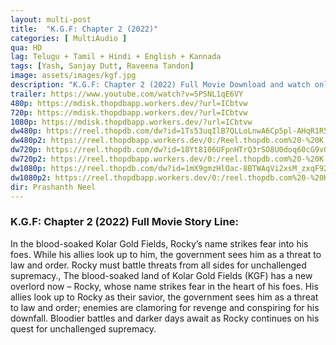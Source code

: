 ```yaml
---
layout: multi-post
title:  "K.G.F: Chapter 2 (2022)"
categories: [ MultiAudio ]
qua: HD
lag: Telugu + Tamil + Hindi + English + Kannada
tags: [Yash, Sanjay Dutt, Raveena Tandon]
image: assets/images/kgf.jpg
description: "K.G.F: Chapter 2 (2022) Full Movie Download and watch online 720p low file size 500 mb."
trailer: https://www.youtube.com/watch?v=5PSNL1qE6VY
480p: https://mdisk.thopdbapp.workers.dev/?url=ICbtvw
720p: https://mdisk.thopdbapp.workers.dev/?url=ICbtvw
1080p: https://mdisk.thopdbapp.workers.dev/?url=ICbtvw
dw480p: https://reel.thopdb.com/dw?id=1Ts53uqIlB7QLLoLnwA6Cp5pl-AHqR1R5
dw480p2: https://reel.thopdbapp.workers.dev/0:/Reel.thopdb.com%20-%20K.G.F.Chapter.2.2022.480p.AMZN.WebRip.Multi.AAC2.0.H.264-themoviesboss.mkv
dw720p: https://reel.thopdb.com/dw?id=18Yt8106UFpnHTrQ3rSO8U0doq60cG9vO
dw720p2: https://reel.thopdbapp.workers.dev/0:/reel.thopdb.com%20-%20K.G.F%20Chapter%202%20(Telugu)%20(2022)%20720p%20AMZN%20WEB-DL%20x265%20[Telugu%20(DD+%205.1%20-%20192Kbps%20&%20AAC%202.0)]%20MSub.mkv
dw1080p: https://reel.thopdb.com/dw?id=1mX9gmzHlOac-8BTWAqVi2xsM_zxqF92j
dw1080p2: https://reel.thopdbapp.workers.dev/0:/reel.thopdb.com%20-%20K.G.F.Chapter.2.2022.1080p.AMZN.WebRip.Multi.DD5.1.H.264-themoviesboss.mkv
dir: Prashanth Neel
---
```


### K.G.F: Chapter 2 (2022) Full Movie Story Line:
In the blood-soaked Kolar Gold Fields, Rocky’s name strikes fear into his foes. While his allies look up to him, the government sees him as a threat to law and order. Rocky must battle threats from all sides for unchallenged supremacy., The blood-soaked land of Kolar Gold Fields (KGF) has a new overlord now – Rocky, whose name strikes fear in the heart of his foes. His allies look up to Rocky as their savior, the government sees him as a threat to law and order; enemies are clamoring for revenge and conspiring for his downfall. Bloodier battles and darker days await as Rocky continues on his quest for unchallenged supremacy.
